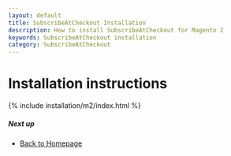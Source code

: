 ```yaml
---
layout: default
title: SubscribeAtCheckout Installation
description: How to install SubscribeAtCheckout for Magento 2
keywords: SubscribeAtCheckout installation
category: SubscribeAtCheckout
---
```


# Installation instructions

{% include installation/m2/index.html %}

##### Next up

- [Back to Homepage](../)
